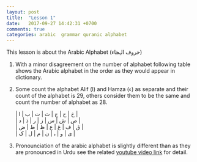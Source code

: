 ```yaml
---
layout: post
title:  "Lesson 1"
date:   2017-09-27 14:42:31 +0700
comments: true
categories: arabic  grammar quranic alphabet
---
```


This lesson is about the Arabic Alphabet (حروف الہجاء)
1. With a minor disagreement on the number of alphabet following table shows
the Arabic alphabet in the order as they would appear in dictionary.
2. Some count the alphabet Alif (ا) and Hamza (ء) as separate and their count of
the alphabet is 29, others consider them to be the same and count the number of alphabet as 28.


      | خ | ح | ج | ث | ت | ب | ا |  
      | ص | ش | س | ز | ر | ذ | د |  
      | ق | ف | غ | ع | ظ | ط | ض |  
      | ی | و | ہ | ن | م | ل | ک |  

3. Pronounciation of the arabic alphabet is slightly different than as they are pronounced in Urdu see the related [youtube video link](https://www.youtube.com/watch?v=OR_UEH4QrHI&list=PLfBhp8Gb7w6YFjZw_0Y7R8w2aY8LeVw83) for detail.
